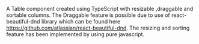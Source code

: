 A Table component created using TypeScript with resizable ,draggable and sortable columns. The Draggable feature is possible due to use of react-beautiful-dnd library which can be found here https://github.com/atlassian/react-beautiful-dnd. The resizing and sorting feature has been implemented by using pure javascript.
